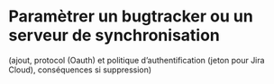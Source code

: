 # Paramètrer un bugtracker ou un serveur de synchronisation 


(ajout, protocol (Oauth) et politique d’authentification (jeton pour Jira Cloud), conséquences si suppression)